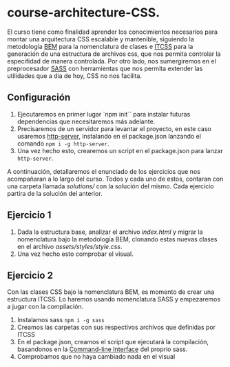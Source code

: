 # course-architecture-CSS.

El curso tiene como finalidad aprender los conocimientos necesarios para montar una arquitectura CSS escalable y mantenible, siguiendo 
la metodología [BEM](http://getbem.com/) para la nomenclatura de clases e [ITCSS](https://www.xfive.co/blog/itcss-scalable-maintainable-css-architecture/) para la generación de una estructura de archivos css, que nos permita controlar la especifidad de manera controlada. Por otro lado, nos sumergiremos en el preprocesador [SASS](https://sass-lang.com/) con herramientas que nos permita extender las utilidades que a dia de hoy, CSS no nos facilita.
 
## Configuración 
1. Ejecutaremos en primer lugar `npm init`` para instalar futuras dependencias que necesitaremos más adelante.
2. Precisaremos de un servidor para levantar el proyecto, en este caso usaremos [http-server](https://www.npmjs.com/package/http-server),   instalando en el package.json lanzando el comando `npm i -g http-server`.
3. Una vez hecho esto, crearemos un script en el package.json para lanzar `http-server`.

A continuación, detallaremos el enunciado de los ejercicios que nos acompañaran a lo largo del curso. Todos y cada uno de estos, contaran con una carpeta llamada _solutions/_ con la solución del mismo. Cada ejercicio partira de la solución del anterior.

## Ejercicio 1
1. Dada la estructura base, analizar el archivo _index.html_ y migrar la nomenclatura bajo la metodología BEM, clonando estas nuevas clases en el archivo _assets/styles/style.css_.
2. Una vez hecho esto comprobar el visual.

## Ejercicio 2
Con las clases CSS bajo la nomenclatura BEM, es momento de crear una estructura ITCSS. Lo haremos usando nomenclatura SASS y empezaremos a jugar con la compilación.
1. Instalamos sass `npm i -g sass`
2. Creamos las carpetas con sus respectivos archivos que definidas por ITCSS
3. En el package.json, creamos el script que ejecutará la compilación, basandonos en la [Command-line Interface](https://sass-lang.com/documentation/cli/dart-sass) del proprio sass.
4. Comprobamos que no haya cambiado nada en el visual
 
